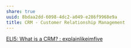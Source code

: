 ```yaml
---
share: true
uuid: 8bdaa2dd-6098-4dc2-a049-e286f9968e9a
title: CRM - Customer Relationship Management
---
```

[ELI5: What is a CRM? : explainlikeimfive](https://old.reddit.com/r/explainlikeimfive/comments/ht7pjq/eli5_what_is_a_crm/)
